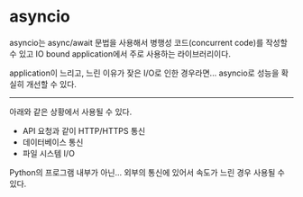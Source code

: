 # asyncio
asyncio는 async/await 문법을 사용해서 병행성 코드(concurrent code)를 작성할 수 있고 IO bound application에서 주로 사용하는 라이브러리이다.

application이 느리고, 느린 이유가 잦은 I/O로 인한 경우라면... asyncio로 성능을 확실히 개선할 수 있다.

---

아래와 같은 상황에서 사용될 수 있다.

- API 요청과 같이 HTTP/HTTPS 통신
- 데이터베이스 통신
- 파일 시스템 I/O

Python의 프로그램 내부가 아닌... 외부의 통신에 있어서 속도가 느린 경우 사용될 수 있다.